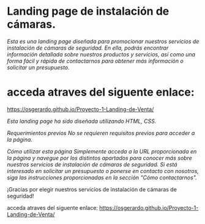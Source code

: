 # Landing page de instalación de cámaras.
*Esta es una landing page diseñada para promocionar nuestros servicios de instalación de cámaras de seguridad. En ella, podrás encontrar información detallada sobre nuestros productos y servicios, así como una forma fácil y rápida de contactarnos para obtener más información o solicitar un presupuesto.*

# acceda atraves del siguente enlace:
https://osgerardo.github.io/Proyecto-1-Landing-de-Venta/

*Esta landing page ha sido diseñada utilizando HTML, CSS.*

*Requerimientos previos*
*No se requieren requisitos previos para acceder a la página.*

*Cómo utilizar esta página*
*Simplemente acceda a la URL proporcionada en la página y navegue por los distintos apartados para conocer* *más sobre nuestros servicios de instalación de cámaras de seguridad. Si está interesado en solicitar un* *presupuesto o ponerse en contacto con nosotros, siga las instrucciones proporcionadas en la sección "Cómo* *contactarnos".*

¡Gracias por elegir nuestros servicios de instalación de cámaras de seguridad!

acceda atraves del siguente enlace:
https://osgerardo.github.io/Proyecto-1-Landing-de-Venta/